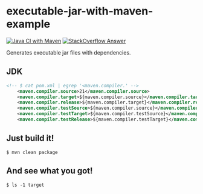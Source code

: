 # executable-jar-with-maven-example
[![Java CI with Maven](https://github.com/jinahya/executable-jar-with-maven-example/actions/workflows/maven.yml/badge.svg)](https://github.com/jinahya/executable-jar-with-maven-example/actions/workflows/maven.yml)
[![StackOverflow Answer](https://img.shields.io/badge/stackoverflow-answer-blue)](https://stackoverflow.com/a/23986765/330457)

Generates executable jar files with dependencies.

## JDK

```xml
<!-- $ cat pom.xml | egrep '<maven.compiler.' --> 
    <maven.compiler.source>21</maven.compiler.source>
    <maven.compiler.target>${maven.compiler.source}</maven.compiler.target>
    <maven.compiler.release>${maven.compiler.target}</maven.compiler.release>
    <maven.compiler.testSource>${maven.compiler.source}</maven.compiler.testSource>
    <maven.compiler.testTarget>${maven.compiler.testSource}</maven.compiler.testTarget>
    <maven.compiler.testRelease>${maven.compiler.testTarget}</maven.compiler.testRelease>
```

## Just build it!
```
$ mvn clean package
```

## And see what you got!
```
$ ls -1 target
```
